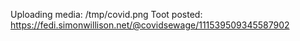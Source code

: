 Uploading media: /tmp/covid.png
Toot posted: https://fedi.simonwillison.net/@covidsewage/111539509345587902
